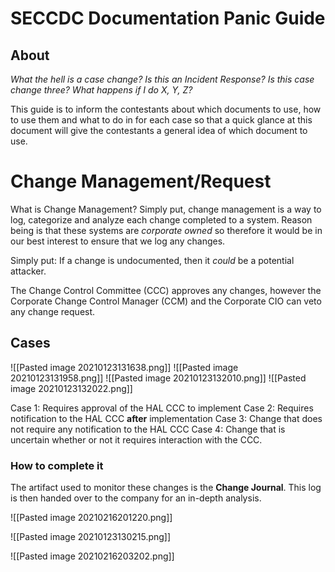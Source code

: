 # SECCDC Documentation Panic Guide

## About

 *What the hell is a case change? Is this an Incident Response? Is this case change three? What happens if I do X, Y, Z?*

This guide is to inform the contestants about which documents to use, how to use them and what to do in for each case so that a quick glance at this document will give the contestants a general idea of which document to use.

# Change Management/Request

What is Change Management? Simply put, change management is a way to log, categorize and analyze each change completed to a system. Reason being is that these systems are *corporate owned* so therefore it would be in our best interest to ensure that we log any changes. 

Simply put: If a change is undocumented, then it *could* be a potential attacker.

The Change Control Committee (CCC) approves any changes, however the Corporate Change Control Manager (CCM) and the Corporate CIO can veto any change request.

## Cases

![[Pasted image 20210123131638.png]]
![[Pasted image 20210123131958.png]]
![[Pasted image 20210123132010.png]]
![[Pasted image 20210123132022.png]]

Case 1: Requires approval of the HAL CCC to implement
Case 2: Requires notification to the HAL CCC **after** implementation
Case 3: Change that does not require any notification to the HAL CCC
Case 4: Change that is uncertain whether or not it requires interaction with the CCC.


### How to complete it




The artifact used to monitor these changes is the **Change Journal**. This log is then handed over to the company for an in-depth analysis. 

![[Pasted image 20210216201220.png]]

![[Pasted image 20210123130215.png]]

![[Pasted image 20210216203202.png]]